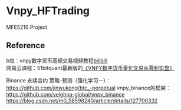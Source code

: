 # Vnpy_HFTrading
MFE5210 Project

## Reference
b站：vnpy数字货币高频交易视频教程[bilibili](https://www.bilibili.com/video/BV1ze4y1G743/)  
网易云课程：51bitquant最新版的[《VNPY数字货币量化交易从零到实盘》](https://study.163.com/course/introduction/1210904816.htm?inLoc=ss_sslx_VNPY%E6%95%B0%E5%AD%97%E8%B4%A7%E5%B8%81%E9%87%8F%E5%8C%96%E4%BA%A4%E6%98%93%E4%BB%8E%E9%9B%B6%E5%88%B0%E5%AE%9E%E7%9B%98&from=study)

Binance 永续合约 策略-预测（强化学习—）：https://github.com/jinwukong/btc_-perpetual
vnpy_binance的框架：
https://github.com/veighna-global/vnpy_binance
https://blog.csdn.net/m0_58598240/article/details/127700332
